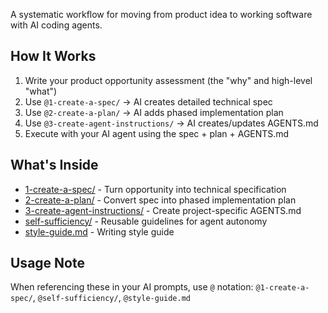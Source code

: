 A systematic workflow for moving from product idea to working software with AI coding agents.

## How It Works

1. Write your product opportunity assessment (the "why" and high-level "what")
2. Use `@1-create-a-spec/` → AI creates detailed technical spec
3. Use `@2-create-a-plan/` → AI adds phased implementation plan
4. Use `@3-create-agent-instructions/` → AI creates/updates AGENTS.md
5. Execute with your AI agent using the spec + plan + AGENTS.md

## What's Inside

- [1-create-a-spec/](1-create-a-spec/) - Turn opportunity into technical specification
- [2-create-a-plan/](2-create-a-plan/) - Convert spec into phased implementation plan
- [3-create-agent-instructions/](3-create-agent-instructions/) - Create project-specific AGENTS.md
- [self-sufficiency/](self-sufficiency/) - Reusable guidelines for agent autonomy
- [style-guide.md](style-guide.md) - Writing style guide

## Usage Note

When referencing these in your AI prompts, use `@` notation: `@1-create-a-spec/`, `@self-sufficiency/`, `@style-guide.md`

